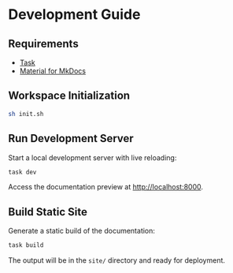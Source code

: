 # Development Guide

## Requirements

- [Task](https://taskfile.dev/)
- [Material for MkDocs](https://squidfunk.github.io/mkdocs-material/)

## Workspace Initialization

```sh
sh init.sh
```

## Run Development Server

Start a local development server with live reloading:

```sh
task dev
```

Access the documentation preview at [http://localhost:8000](http://localhost:8000).

## Build Static Site

Generate a static build of the documentation:

```sh
task build
```

The output will be in the `site/` directory and ready for deployment.

